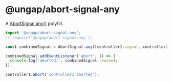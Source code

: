# @ungap/abort-signal-any

A [AbortSignal.any()](https://dom.spec.whatwg.org/#dom-abortsignal-any) polyfill.

```js
import '@ungap/abort-signal-any';
// require('@ungap/abort-signal-any');

const combinedSignal = AbortSignal.any([controller1.signal, controller2.signal]);

combinedSignal.addEventListener('abort', () => {
  console.log('aborted:', combinedSignal.reason);
});

controller1.abort('controller1 aborted');
```

